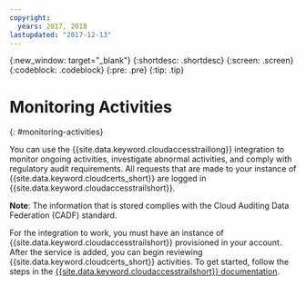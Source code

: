 ```yaml
---
copyright:
  years: 2017, 2018
lastupdated: "2017-12-13"
---
```

{:new_window: target="_blank"}
{:shortdesc: .shortdesc}
{:screen: .screen}
{:codeblock: .codeblock}
{:pre: .pre}
{:tip: .tip}

# Monitoring Activities
{: #monitoring-activities}

You can use the {{site.data.keyword.cloudaccesstraillong}} integration to monitor ongoing activities, investigate abnormal activities, and comply with regulatory audit requirements. All requests that are made to your instance of {{site.data.keyword.cloudcerts_short}} are logged in {{site.data.keyword.cloudaccesstrailshort}}.

**Note**: The information that is stored complies with the Cloud Auditing Data Federation (CADF) standard.

For the integration to work, you must have an instance of {{site.data.keyword.cloudaccesstrailshort}} provisioned in your account. After  the service is added, you can begin reviewing {{site.data.keyword.cloudcerts_short}} activities. To get started, follow the steps in the [{{site.data.keyword.cloudaccesstrailshort}} documentation](../cloud-activity-tracker/index.html#getting-started-with-cla).
